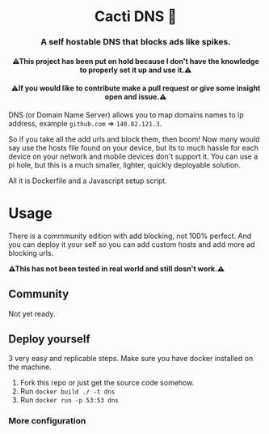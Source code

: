 <h1 align="center">Cacti DNS 🌵</h1>
<h3 align="center">A self hostable DNS that blocks ads like spikes.</h3>
<h4 align="center">⚠This project has been put on hold because I don't have the knowledge to properly set it up and use it.⚠</h4>
<h4 align="center">⚠If you would like to contribute make a pull request or give some insight open and issue.⚠</h4>

DNS (or Domain Name Server) allows you to map domains names to ip address, example `github.com` => `140.82.121.3`.

So if you take all the add urls and block them, then boom! Now many would say use the hosts file found on your device, but its to much hassle for each device on your network and mobile devices don't support it. You can use a pi hole, but this is a much smaller, lighter, quickly deployable solution.

All it is  Dockerfile and a Javascript setup script.

# Usage
There is a commmunity edition with add blocking, not 100% perfect. And you can deploy it your self so you can add custom hosts and add more ad blocking urls.

__⚠This has not been tested in real world and still dosn't work.⚠__
## Community
Not yet ready.

## Deploy yourself
3 very easy and replicable steps. Make sure you have docker installed on the machine.

1. Fork this repo or just get the source code somehow.
2. Run `docker build ./ -t dns`
3. Run `docker run -p 53:53 dns`

### More configuration


